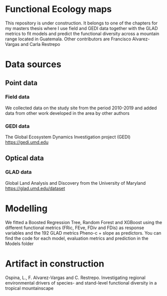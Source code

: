 # Functional Ecology maps
This repository is under construction. It belongs to one of the chapters for my masters thesis where I use field and GEDI data together with the GLAD metrics to fit models and predict the functional diversity across a mountain range located in Guatemala. Other contributors are Francisco Alvarez-Vargas and Carla Restrepo

# Data sources

## Point data
### Field data
We collected data on the study site from the period 2010-2019 and added data from other work developed in the area by other authors 

### GEDI data
The Global Ecosystem Dynamics Investigation project (GEDI) https://gedi.umd.edu

## Optical data
### GLAD data
Global Land Analysis and Discovery from the University of Maryland https://glad.umd.edu/dataset

# Modelling
We fitted a Boosted Regression Tree, Random Forest and XGBoost using the different functional metrics (FRic, FEve, FDiv and FDis) as response variables and the 192 GLAD metrics Pheno-c + slope as predictors. You can find the code for each model, evaluation metrics and prediction in the Models folder

# Artifact in construction
Ospina, L., F. Alvarez-Vargas and C. Restrepo. Investigating regional environmental drivers of species- and stand-level functional diversity in a tropical mountainscape

